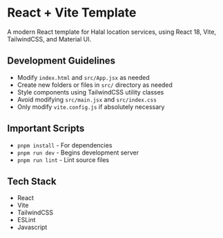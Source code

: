 # React + Vite Template

A modern React template for Halal location services, using React 18, Vite, TailwindCSS, and Material UI.


## Development Guidelines

- Modify `index.html` and `src/App.jsx` as needed
- Create new folders or files in `src/` directory as needed
- Style components using TailwindCSS utility classes
- Avoid modifying `src/main.jsx` and `src/index.css`
- Only modify `vite.config.js` if absolutely necessary

## Important Scripts
- `pnpm install` - For dependencies
- `pnpm run dev` - Begins development server
- `pnpm run lint` - Lint source files

## Tech Stack
- React
- Vite
- TailwindCSS
- ESLint
- Javascript
